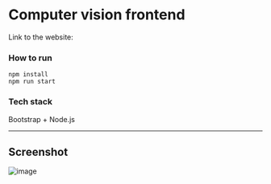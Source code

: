 # Computer vision frontend

Link to the website: 

### How to run
```
npm install
npm run start
```

### Tech stack
Bootstrap + Node.js
<hr>

## Screenshot
![image](https://user-images.githubusercontent.com/48176400/172941923-6111af46-8399-493b-b9ae-f5f7e40cb5bd.png)



